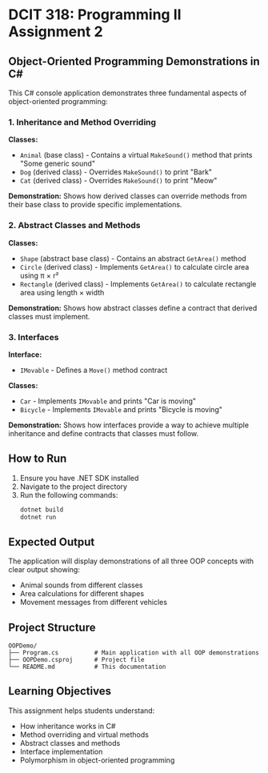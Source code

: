 # DCIT 318: Programming II Assignment 2

## Object-Oriented Programming Demonstrations in C#

This C# console application demonstrates three fundamental aspects of object-oriented programming:

### 1. Inheritance and Method Overriding

**Classes:**
- `Animal` (base class) - Contains a virtual `MakeSound()` method that prints "Some generic sound"
- `Dog` (derived class) - Overrides `MakeSound()` to print "Bark"
- `Cat` (derived class) - Overrides `MakeSound()` to print "Meow"

**Demonstration:** Shows how derived classes can override methods from their base class to provide specific implementations.

### 2. Abstract Classes and Methods

**Classes:**
- `Shape` (abstract base class) - Contains an abstract `GetArea()` method
- `Circle` (derived class) - Implements `GetArea()` to calculate circle area using π × r²
- `Rectangle` (derived class) - Implements `GetArea()` to calculate rectangle area using length × width

**Demonstration:** Shows how abstract classes define a contract that derived classes must implement.

### 3. Interfaces

**Interface:**
- `IMovable` - Defines a `Move()` method contract

**Classes:**
- `Car` - Implements `IMovable` and prints "Car is moving"
- `Bicycle` - Implements `IMovable` and prints "Bicycle is moving"

**Demonstration:** Shows how interfaces provide a way to achieve multiple inheritance and define contracts that classes must follow.

## How to Run

1. Ensure you have .NET SDK installed
2. Navigate to the project directory
3. Run the following commands:
   ```bash
   dotnet build
   dotnet run
   ```

## Expected Output

The application will display demonstrations of all three OOP concepts with clear output showing:
- Animal sounds from different classes
- Area calculations for different shapes
- Movement messages from different vehicles

## Project Structure

```
OOPDemo/
├── Program.cs          # Main application with all OOP demonstrations
├── OOPDemo.csproj      # Project file
└── README.md           # This documentation
```

## Learning Objectives

This assignment helps students understand:
- How inheritance works in C#
- Method overriding and virtual methods
- Abstract classes and methods
- Interface implementation
- Polymorphism in object-oriented programming 